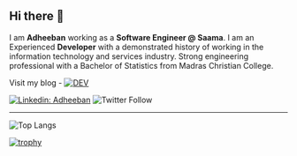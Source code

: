 ## Hi there 👋

I am **Adheeban** working as a **Software Engineer @ Saama**. I am an Experienced **Developer** with a demonstrated history of working in the information technology and services industry. Strong engineering professional with a Bachelor of Statistics from Madras Christian College.

Visit my blog - [![DEV](https://img.shields.io/badge/dev.to-0A0A0A?style=for-the-badge&logo=devdotto&logoColor=white)](https://dev.to/iamadhee)

[![Linkedin: Adheeban](https://img.shields.io/badge/-Adheeban-blue?style=flat-square&logo=Linkedin&logoColor=white&link=https://www.linkedin.com/in/adheeban-manoharan/)](https://www.linkedin.com/in/adheeban-manoharan/)
![Twitter Follow](https://img.shields.io/twitter/follow/iamadhee_?style=social)

---

![Top Langs](https://github-readme-stats.vercel.app/api/top-langs/?username=iamadhee&layout=compact&theme=dark&hide_border=true)


[![trophy](https://github-profile-trophy.vercel.app/?username=iamadhee)](https://github.com/gkhan205/github-profile-trophy)
